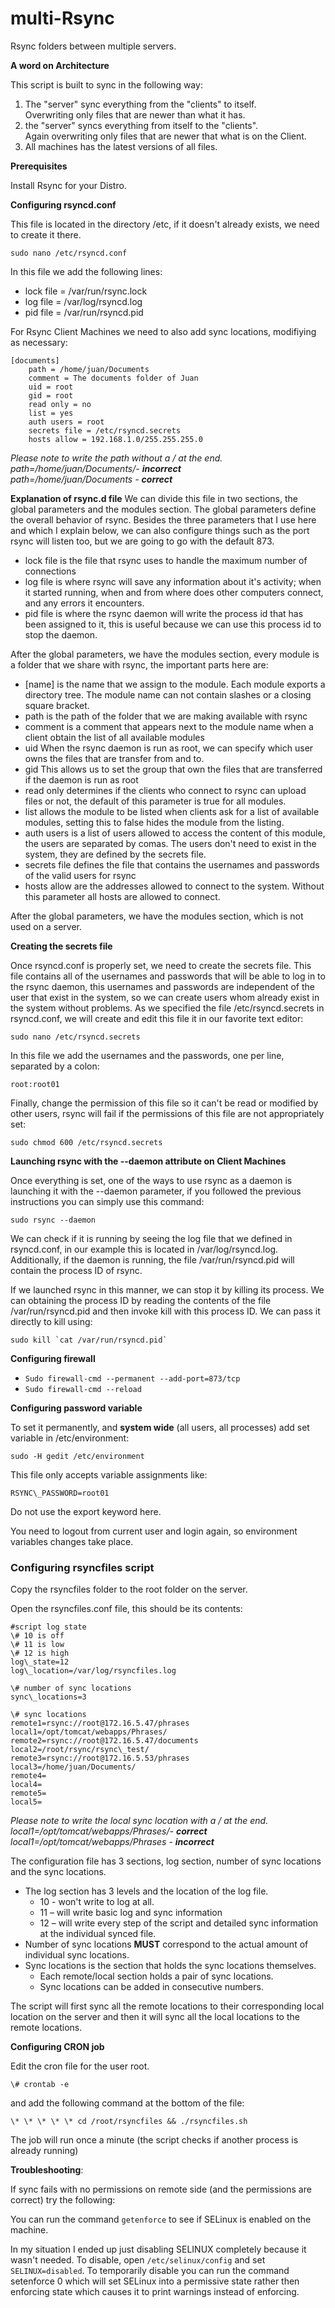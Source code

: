 # multi-Rsync
Rsync folders between multiple servers.

**A word on Architecture**

This script is built to sync in the following way:<br />
1. The "server" sync everything from the "clients" to itself.<br />
Overwriting only files that are newer than what it has.
2. the "server" syncs everything from itself to the "clients".<br />
Again overwriting only files that are newer that what is on the Client.
3. All machines has the latest versions of all files.

**Prerequisites**

Install Rsync for your Distro.

**Configuring rsyncd.conf**

This file is located in the directory /etc, if it doesn't already exists, we need to create it there. 

`sudo nano /etc/rsyncd.conf`

In this file we add the following lines:

- lock file = /var/run/rsync.lock
- log file = /var/log/rsyncd.log
- pid file = /var/run/rsyncd.pid

For Rsync Client Machines we need to also add sync locations, modifiying as necessary:
```
[documents]
    path = /home/juan/Documents
    comment = The documents folder of Juan
    uid = root
    gid = root
    read only = no
    list = yes
    auth users = root
    secrets file = /etc/rsyncd.secrets
    hosts allow = 192.168.1.0/255.255.255.0
```
_Please note to write the path without a / at the end._<br />
_path=/home/juan/Documents/- **incorrect**_<br />
_path=/home/juan/Documents - **correct**_

**Explanation of rsync.d file**
We can divide this file in two sections, the global parameters and the modules section. The global parameters define the overall behavior of rsync. Besides the three parameters that I use here and which I explain below, we can also configure things such as the port rsync will listen too, but we are going to go with the default 873.

- lock file is the file that rsync uses to handle the maximum number of connections 
- log file is where rsync will save any information about it's activity; when it started running, when and from where does other computers connect, and any errors it encounters. 
- pid file is where the rsync daemon will write the process id that has been assigned to it, this is useful because we can use this process id to stop the daemon. 

After the global parameters, we have the modules section, every module is a folder that we share with rsync, the important parts here are:

- [name] is the name that we assign to the module. Each module exports a directory tree. The module name can not contain slashes or a closing square bracket. 
- path is the path of the folder that we are making available with rsync 
- comment is a comment that appears next to the module name when a client obtain the list of all available modules 
- uid When the rsync daemon is run as root, we can specify which user owns the files that are transfer from and to. 
- gid This allows us to set the group that own the files that are transferred if the daemon is run as root 
- read only determines if the clients who connect to rsync can upload files or not, the default of this parameter is true for all modules. 
- list allows the module to be listed when clients ask for a list of available modules, setting this to false hides the module from the listing. 
- auth users is a list of users allowed to access the content of this module, the users are separated by comas. The users don't need to exist in the system, they are defined by the secrets file. 
- secrets file defines the file that contains the usernames and passwords of the valid users for rsync 
- hosts allow are the addresses allowed to connect to the system. Without this parameter all hosts are allowed to connect. 

After the global parameters, we have the modules section, which is not used on a server.

**Creating the secrets file**

Once rsyncd.conf is properly set, we need to create the secrets file. This file contains all of the usernames and passwords that will be able to log in to the rsync daemon, this usernames and passwords are independent of the user that exist in the system, so we can create users whom already exist in the system without problems. As we specified the file /etc/rsyncd.secrets in rsyncd.conf, we will create and edit this file it in our favorite text editor:

`sudo nano /etc/rsyncd.secrets`

In this file we add the usernames and the passwords, one per line, separated by a colon:

`root:root01`

Finally, change the permission of this file so it can't be read or modified by other users, rsync will fail if the permissions of this file are not appropriately set:

`sudo chmod 600 /etc/rsyncd.secrets`

**Launching rsync with the --daemon attribute on Client Machines**

Once everything is set, one of the ways to use rsync as a daemon is launching it with the --daemon parameter, if you followed the previous instructions you can simply use this command:

`sudo rsync --daemon`

We can check if it is running by seeing the log file that we defined in rsyncd.conf, in our example this is located in /var/log/rsyncd.log. Additionally, if the daemon is running, the file /var/run/rsyncd.pid will contain the process ID of rsync.

If we launched rsync in this manner, we can stop it by killing its process. We can obtaining the process ID by reading the contents of the file /var/run/rsyncd.pid and then invoke kill with this process ID. We can pass it directly to kill using:

```
sudo kill `cat /var/run/rsyncd.pid`
```

**Configuring firewall**

- `Sudo firewall-cmd --permanent --add-port=873/tcp`
- `Sudo firewall-cmd --reload`

**Configuring password variable**

To set it permanently, and **system wide** (all users, all processes) add set variable in /etc/environment:

`sudo -H gedit /etc/environment`

This file only accepts variable assignments like:

`RSYNC\_PASSWORD=root01`

Do not use the export keyword here.

You need to logout from current user and login again, so environment variables changes take place.

### **Configuring rsyncfiles script**
Copy the rsyncfiles folder to the root folder on the server. 

Open the rsyncfiles.conf file, this should be its contents:
```
#script log state
\# 10 is off
\# 11 is low
\# 12 is high
log\_state=12
log\_location=/var/log/rsyncfiles.log

\# number of sync locations
sync\_locations=3

\# sync locations
remote1=rsync://root@172.16.5.47/phrases
local1=/opt/tomcat/webapps/Phrases/
remote2=rsync://root@172.16.5.47/documents
local2=/root/rsync/rsync\_test/
remote3=rsync://root@172.16.5.53/phrases
local3=/home/juan/Documents/
remote4=
local4=
remote5=
local5=
```
_Please note to write the local sync location with a / at the end._<br />
_local1=/opt/tomcat/webapps/Phrases/- **correct**_<br />
_local1=/opt/tomcat/webapps/Phrases - **incorrect**_

The configuration file has 3 sections, log section, number of sync locations and the sync locations.

- The log section has 3 levels and the location of the log file.
  - 10 - won't write to log at all.
  - 11 – will write basic log and sync information
  - 12 – will write every step of the script and detailed sync information at the individual synced file.
- Number of sync locations **MUST** correspond to the actual amount of individual sync locations.
- Sync locations is the section that holds the sync locations themselves.
  - Each remote/local section holds a pair of sync locations.
  - Sync locations can be added in consecutive numbers.

The script will first sync all the remote locations to their corresponding local location on the server and then it will sync all the local locations to the remote locations.

**Configuring CRON job**

Edit the cron file for the user root.

`\# crontab -e`

and add the following command at the bottom of the file:

`\* \* \* \* \* cd /root/rsyncfiles && ./rsyncfiles.sh`

The job will run once a minute (the script checks if another process is already running)

**Troubleshooting**:

If sync fails with no permissions on remote side (and the permissions are correct) try the following:

You can run the command `getenforce` to see if SELinux is enabled on the machine.

In my situation I ended up just disabling SELINUX completely because it wasn't needed. To disable, open `/etc/selinux/config` and set `SELINUX=disabled`. To temporarily disable you can run the command setenforce 0 which will set SELinux into a permissive state rather then enforcing state which causes it to print warnings instead of enforcing.


